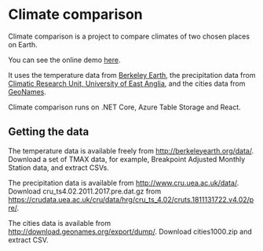 # Climate comparison

Climate comparison is a project to compare climates of two chosen places on Earth.

You can see the online demo [here](https://climate-front.azurewebsites.net/).

It uses the temperature data from [Berkeley Earth](http://berkeleyearth.org), the precipitation data from [Climatic Research Unit, University of East Anglia](http://www.cru.uea.ac.uk/), and the cities data from [GeoNames](http://download.geonames.org/export/dump/).

Climate comparison runs on .NET Core, Azure Table Storage and React.

## Getting the data
The temperature data is available freely from http://berkeleyearth.org/data/. Download a set of TMAX data, for example, Breakpoint Adjusted Monthly Station data, and extract CSVs.

The precipitation data is available from http://www.cru.uea.ac.uk/data/. Download cru_ts4.02.2011.2017.pre.dat.gz from https://crudata.uea.ac.uk/cru/data/hrg/cru_ts_4.02/cruts.1811131722.v4.02/pre/.

The cities data is available from http://download.geonames.org/export/dump/.  Download cities1000.zip and extract CSV.
